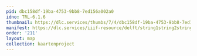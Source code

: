 ```yaml
---
pid: dbc158df-19ba-4753-9bb8-7ed156a002a0
idno: TRL-6.1.6
thumbnail: https://dlc.services/thumbs/7/4/dbc158df-19ba-4753-9bb8-7ed156a002a0/full/400,339/0/default.jpg
manifest: https://dlc.services/iiif-resource/delft/string1string2string3/kaartenproject-2007/TRL-6.1.6
order: '211'
layout: map
collection: kaartenproject
---
```

